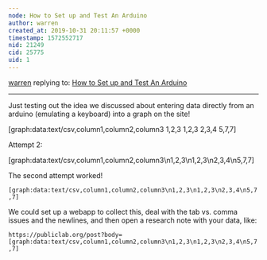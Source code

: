 ```yaml
---
node: How to Set up and Test An Arduino
author: warren
created_at: 2019-10-31 20:11:57 +0000
timestamp: 1572552717
nid: 21249
cid: 25775
uid: 1
---
```




[warren](../profile/warren) replying to: [How to Set up and Test An Arduino](../notes/wmacfarl/10-22-2019/how-to-set-up-and-test-an-arduino)

----
Just testing out the idea we discussed about entering data directly from an arduino (emulating a keyboard) into a graph on the site!

[graph:data:text/csv,column1,column2,column3
1,2,3
1,2,3
2,3,4
5,7,7]

Attempt 2:

[graph:data:text/csv,column1,column2,column3\n1,2,3\n1,2,3\n2,3,4\n5,7,7]

The second attempt worked! 

`[graph:data:text/csv,column1,column2,column3\n1,2,3\n1,2,3\n2,3,4\n5,7,7]`

We could set up a webapp to collect this, deal with the tab vs. comma issues and the newlines, and then open a research note with your data, like:

`https://publiclab.org/post?body=[graph:data:text/csv,column1,column2,column3\n1,2,3\n1,2,3\n2,3,4\n5,7,7]`

